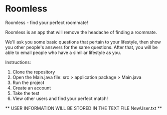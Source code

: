 # Roomless
Roomless - find your perfect roommate!


Roomless is an app that will remove the headache of finding a roommate.

We'll ask you some basic questions that pertain to your lifestyle, then show you other people's answers for the same questions. After that, you will be able to email people who have a similiar lifestyle as you.

Instructions:

  1. Clone the repository
  2. Open the Main.java file: src > application package > Main.java
  3. Run the project
  4. Create an account
  5. Take the test
  6. View other users and find your perfect match!

** USER INFORMATION WILL BE STORED IN THE TEXT FILE NewUser.txt **
